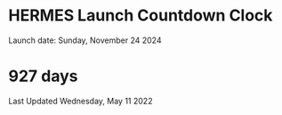 # HERMES Launch Countdown Clock

Launch date: Sunday, November 24 2024
# 927 days

Last Updated Wednesday, May 11 2022